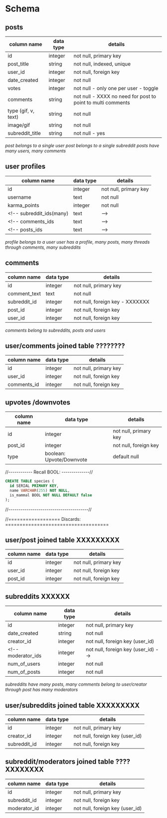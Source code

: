 # Schema

## posts
column name          | data type | details
---------------------|-----------|-----------------------
id                   | integer   | not null, primary key
post_title           | string    | not null, indexed, unique
user_id              | integer   | not null, foreign key
date_created         | integer   | not null
votes                | integer   | not null     - only one per user - toggle
comments             | string    | not null     - XXXX no need for post to point to multi comments
type (gif, v, text)  | string    | not null
image/gif            | string    | not null
subreddit_title      | string    | not null     - yes


*post belongs to a single user*
*post belongs to a single subreddit*
*posts have many users, many comments*

## user profiles
column name          | data type | details
---------------------|-----------|-----------------------
id                   | integer   | not null, primary key
username             | text      | not null
karma_points         | integer   | not null
<!-- subreddit_ids(many)  | text      | -->
<!-- comments_ids         | text      | -->
<!-- posts_ids            | text      | -->

*profile belongs to a user*
*user has a profile, many posts, many threads through comments,*
*many subreddits*


## comments
column name     | data type | details
----------------|-----------|-----------------------
id              | integer   | not null, primary key
comment_text    | text      | not null
subreddit_id    | integer   | not null, foreign key     - XXXXXXX
post_id         | integer   | not null, foreign key
user_id         | integer   | not null, foreign key

*comments belong to subreddits, posts and users*

## user/comments joined table      **????????**
column name     | data type | details
----------------|-----------|-----------------------
id              | integer   | not null, primary key
user_id         | integer   | not null, foreign key
comments_id     | integer   | not null, foreign key


## upvotes /downvotes           
column name  | data type                  | details
-------------|----------------------------|-----------------------
id           | integer                    | not null, primary key
post_id      | integer                    | not null, foreign key
type         | boolean: Upvote/Downvote   | default null


//------------ Recall BOOL: --------------//
```sql
CREATE TABLE species (
  id SERIAL PRIMARY KEY,
  name VARCHAR(255) NOT NULL,
  is_mammal BOOL NOT NULL DEFAULT false
);
```
//----------------------------------------//




//================== Discards: ====================================

## user/post joined table                   XXXXXXXXX
column name     | data type | details
----------------|-----------|-----------------------
id              | integer   | not null, primary key
user_id         | integer   | not null, foreign key
post_id         | integer   | not null, foreign key

## subreddits      XXXXXX
column name     | data type | details
----------------|-----------|-----------------------
id              | integer   | not null, primary key
date_created    | string    | not null
creator_id      | integer   | not null, foreign key (user_id)
<!-- moderator_ids   | integer   | not null, foreign key (user_id) -->
num_of_users    | integer   | not null
num_of_posts    | integer   | not null

*subreddits have many posts, many comments* *belong to user/creator through post* *has many moderators*

## user/subreddits joined table                             XXXXXXXXX
column name     | data type | details
----------------|-----------|-----------------------
id              | integer   | not null, primary key
creator_id      | integer   | not null, foreign key (user_id)
subreddit_id    | integer   | not null, foreign key

## subreddit/moderators joined table  **????**              XXXXXXXX
column name        | data type | details
-------------------|-----------|-----------------------
id                 | integer   | not null, primary key
subreddit_id       | integer   | not null, foreign key
moderator_id       | integer   | not null, foreign key (user_id)
